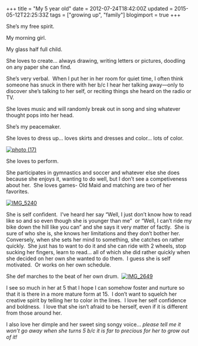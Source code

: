 +++
title = "My 5 year old"
date = 2012-07-24T18:42:00Z
updated = 2015-05-12T22:25:33Z
tags = ["growing up", "family"]
blogimport = true 
+++

She’s my free spirit.

My morning girl. 

My glass half full child.&#160; 

She loves to create… always drawing, writing letters or pictures, doodling on any paper she can find.&#160; 

She’s very verbal.&#160; When I put her in her room for quiet time, I often think someone has snuck in there with her b/c I hear her talking away—only to discover she’s talking to her self, or reciting things she heard on the radio or TV. 

She loves music and will randomly break out in song and sing whatever thought pops into her head.&#160; 

She’s my peacemaker.&#160; 

She loves to dress up… loves skirts and dresses and color… lots of color. 

[![photo (17)](https://latc.s3.amazonaws.com/wp-content/uploads/2012/07/photo-17.jpg "photo (17)")](https://latc.s3.amazonaws.com/wp-content/uploads/2012/07/photo-17.jpg)

She loves to perform.&#160; 

She participates in gymnastics and soccer and whatever else she does because she enjoys it, wanting to do well, but I don’t see a competiveness about her.&#160; She loves games- Old Maid and matching are two of her favorites. 

[![IMG_5240](https://latc.s3.amazonaws.com/wp-content/uploads/2012/07/IMG_5240.jpg "IMG_5240")](https://latc.s3.amazonaws.com/wp-content/uploads/2012/07/IMG_5240.jpg)

She is self confident.&#160; I’ve heard her say “Well, I just don’t know how to read like so and so even though she is younger than me”&#160; or “Well, I can’t ride my bike down the hill like you can” and she says it very matter of factly.&#160; She is sure of who she is, she knows her limitations and they don’t bother her.&#160; Conversely, when she sets her mind to something, she catches on rather quickly.&#160; She just has to want to do it and she can ride with 2 wheels, stop sucking her fingers, learn to read… all of which she did rather quickly when she decided on her own she wanted to do them.&#160; I guess she is self motivated.&#160; Or works on her own schedule. 

She def marches to the beat of her own drum.&#160; [![IMG_2649](https://latc.s3.amazonaws.com/wp-content/uploads/2012/07/IMG_2649.jpg "IMG_2649")](https://latc.s3.amazonaws.com/wp-content/uploads/2012/07/IMG_2649.jpg)

I see so much in her at 5 that I hope I can somehow foster and nurture so that it is there in a more mature form at 15.&#160; I don’t want to squelch her creative spirit by telling her to color in the lines.&#160; I love her self confidence and boldness.&#160; I love that she isn’t afraid to be herself, even if it is different from those around her.&#160; 

I also love her dimple and her sweet sing songy voice… _please tell me it won’t go away when she turns 5 b/c it is far to precious for her to grow out of it!_
